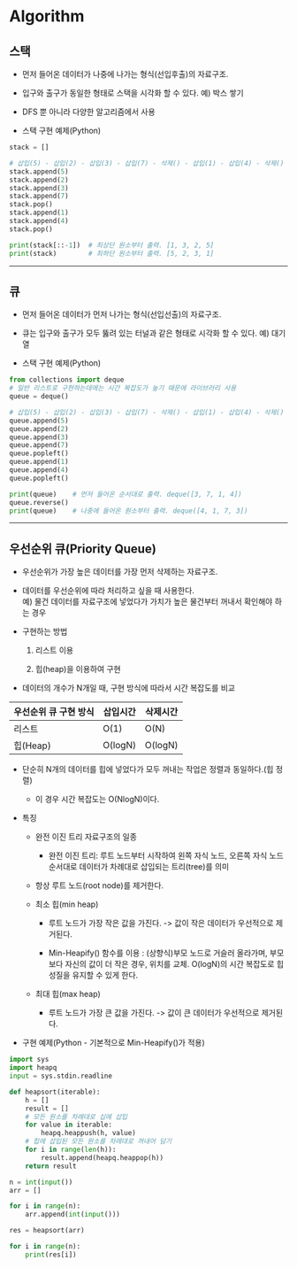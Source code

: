# Algorithm

## 스택

- 먼저 들어온 데이터가 나중에 나가는 형식(선입후출)의 자료구조.

- 입구와 출구가 동일한 형태로 스택을 시각화 할 수 있다. 예) 박스 쌓기

- DFS 뿐 아니라 다양한 알고리즘에서 사용

- 스택 구현 예제(Python)

```python
stack = []

# 삽입(5) - 삽입(2) - 삽입(3) - 삽입(7) - 삭제() - 삽입(1) - 삽입(4) - 삭제() ⇒ 5, 2, 3, 1만 남음
stack.append(5)
stack.append(2)
stack.append(3)
stack.append(7)
stack.pop()
stack.append(1)
stack.append(4)
stack.pop()

print(stack[::-1])  # 최상단 원소부터 출력. [1, 3, 2, 5]
print(stack)        # 최하단 원소부터 출력. [5, 2, 3, 1]
```

---

## 큐

- 먼저 들어온 데이터가 먼저 나가는 형식(선입선출)의 자료구조.

- 큐는 입구와 출구가 모두 뚫려 있는 터널과 같은 형태로 시각화 할 수 있다. 예) 대기열

- 스택 구현 예제(Python)

```python
from collections import deque
# 일반 리스트로 구현하는데에는 시간 복잡도가 높기 때문에 라이브러리 사용
queue = deque()

# 삽입(5) - 삽입(2) - 삽입(3) - 삽입(7) - 삭제() - 삽입(1) - 삽입(4) - 삭제()
queue.append(5)
queue.append(2)
queue.append(3)
queue.append(7)
queue.popleft()
queue.append(1)
queue.append(4)
queue.popleft()

print(queue)    # 먼저 들어온 순서대로 출력. deque([3, 7, 1, 4])
queue.reverse()
print(queue)    # 나중에 들어온 원소부터 출력. deque([4, 1, 7, 3])
```

---

## 우선순위 큐(Priority Queue)

- 우선순위가 가장 높은 데이터를 가장 먼저 삭제하는 자료구조.

- 데이터를 우선순위에 따라 처리하고 싶을 때 사용한다.
</br>예) 물건 데이터를 자료구조에 넣었다가 가치가 높은 물건부터 꺼내서 확인해야 하는 경우

- 구현하는 방법

    1. 리스트 이용

    2. 힙(heap)을 이용하여 구현

- 데이터의 개수가 N개일 때, 구현 방식에 따라서 시간 복잡도를 비교

| 우선순위 큐 구현 방식 | 삽입시간 | 삭제시간|
| ----- | ----- | -----|
| 리스트 | O(1) | O(N) |
| 힙(Heap) | O(logN) | O(logN) |

- 단순히 N개의 데이터를 힙에 넣었다가 모두 꺼내는 작업은 정렬과 동일하다.(힙 정렬)

  - 이 경우 시간 복잡도는 O(NlogN)이다.

- 특징

  - 완전 이진 트리 자료구조의 일종
  
    - 완전 이진 트리: 루트 노드부터 시작하여 왼쪽 자식 노드, 오른쪽 자식 노드 순서대로 데이터가 차례대로 삽입되는 트리(tree)를 의미
  
  - 항상 루트 노드(root node)를 제거한다.
  
  - 최소 힙(min heap)
  
    - 루트 노드가 가장 작은 값을 가진다. -> 값이 작은 데이터가 우선적으로 제거된다.

    - Min-Heapify() 함수를 이용 : (상향식)부모 노드로 거슬러 올라가며, 부모보다 자신의 값이 더 작은 경우, 위치를 교체. O(logN)의 시간 복잡도로 힙 성질을 유지할 수 있게 한다.

  - 최대 힙(max heap)
  
    - 루트 노드가 가장 큰 값을 가진다. -> 값이 큰 데이터가 우선적으로 제거된다.

- 구현 예제(Python - 기본적으로 Min-Heapify()가 적용)

```python
import sys
import heapq
input = sys.stdin.readline

def heapsort(iterable):
    h = []
    result = []
    # 모든 원소를 차례대로 십에 삽입
    for value in iterable:
        heapq.heappush(h, value)
    # 힙에 삽입된 모든 원소를 차례대로 꺼내어 담기
    for i in range(len(h)):
        result.append(heapq.heappop(h))
    return result

n = int(input())
arr = []

for i in range(n):
    arr.append(int(input()))

res = heapsort(arr)

for i in range(n):
    print(res[i])
```